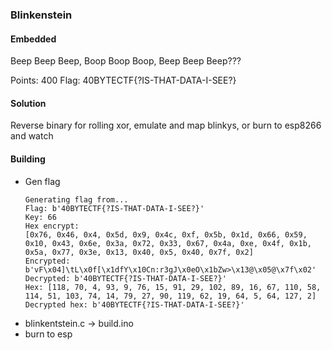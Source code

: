 ### Blinkenstein
#### Embedded

Beep Beep Beep, Boop Boop Boop, Beep Beep Beep???

Points: 400
Flag: 40BYTECTF{?IS-THAT-DATA-I-SEE?}

#### Solution

Reverse binary for rolling xor, emulate and map blinkys, or burn to esp8266 and watch

#### Building

* Gen flag
  ```
  Generating flag from...
  Flag: b'40BYTECTF{?IS-THAT-DATA-I-SEE?}'
  Key: 66
  Hex encrypt:
  [0x76, 0x46, 0x4, 0x5d, 0x9, 0x4c, 0xf, 0x5b, 0x1d, 0x66, 0x59, 0x10, 0x43, 0x6e, 0x3a, 0x72, 0x33, 0x67, 0x4a, 0xe, 0x4f, 0x1b, 0x5a, 0x77, 0x3e, 0x13, 0x40, 0x5, 0x40, 0x7f, 0x2]
  Encrypted: b'vF\x04]\tL\x0f[\x1dfY\x10Cn:r3gJ\x0eO\x1bZw>\x13@\x05@\x7f\x02'
  Decrypted: b'40BYTECTF{?IS-THAT-DATA-I-SEE?}'
  Hex: [118, 70, 4, 93, 9, 76, 15, 91, 29, 102, 89, 16, 67, 110, 58, 114, 51, 103, 74, 14, 79, 27, 90, 119, 62, 19, 64, 5, 64, 127, 2]
  Decrypted hex: b'40BYTECTF{?IS-THAT-DATA-I-SEE?}'
  ```
* blinkentstein.c -> build.ino
* burn to esp

